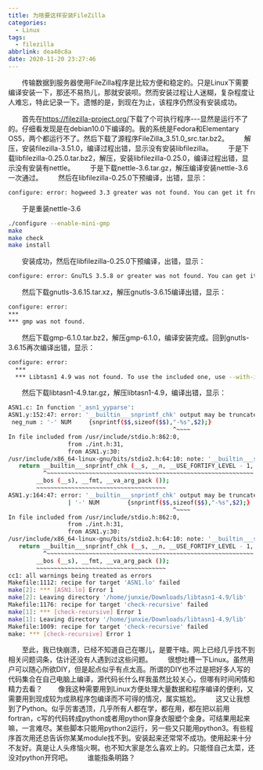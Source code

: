 ```yaml
---
title: 为啥要这样安装FileZilla
categories:
  - Linux
tags:
  - filezilla
abbrlink: dea40c8a
date: 2020-11-20 23:27:46
---
```

&emsp;&emsp;传输数据到服务器使用FileZilla程序是比较方便和稳定的。只是Linux下需要编译安装一下，那还不易热儿，那就安装呗。然而安装过程让人迷糊，复杂程度让人难忘，特此记录一下。遗憾的是，到现在为止，该程序仍然没有安装成功。
<!-- more -->
&emsp;&emsp;首先在<https://filezilla-project.org/>下载了个可执行程序---显然是运行不了的。仔细看发现是在debian10.0下编译的。我的系统是Fedora和Elementary OS5，两个都运行不了。然后下载了源程序FileZilla_3.51.0_src.tar.bz2。
&emsp;&emsp;解压，安装filezilla-3.51.0，编译过程出错，显示没有安装libfilezilla。
&emsp;&emsp;于是下载libfilezilla-0.25.0.tar.bz2，解压，安装libfilezilla-0.25.0，编译过程出错，显示没有安装有nettle。
&emsp;&emsp;于是下载nettle-3.6.tar.gz，解压编译安装nettle-3.6一次通过。
&emsp;&emsp;然后在libfilezilla-0.25.0下预编译，出错，显示：
``` bash
configure: error: hogweed 3.3 greater was not found. You can get it from https://www.lysator.liu.se/~nisse/nettle/
```
&emsp;&emsp;于是重装nettle-3.6
```bash
./configure --enable-mini-gmp
make
make check
make install
```
&emsp;&emsp;安装成功，然后在libfilezilla-0.25.0下预编译，出错，显示：
```bash
configure: error: GnuTLS 3.5.8 or greater was not found. You can get it from https://gnutls.org/
```
&emsp;&emsp;然后下载gnutls-3.6.15.tar.xz，解压gnutls-3.6.15编译出错，显示：
``` bash
configure: error: 
***
*** gmp was not found.
```
&emsp;&emsp;然后下载gmp-6.1.0.tar.bz2，解压gmp-6.1.0，编译安装完成。回到gnutls-3.6.15再次编译出错，显示：
``` bash
configure: error: 
  ***
  *** Libtasn1 4.9 was not found. To use the included one, use --with-included-libtasn1
```
&emsp;&emsp;然后下载libtasn1-4.9.tar.gz，解压libtasn1-4.9，编译出错，显示：
``` bash
ASN1.c: In function '_asn1_yyparse':
ASN1.y:152:47: error: '__builtin___snprintf_chk' output may be truncated before the last format character [-Werror=format-truncation=]
 neg_num : '-' NUM     {snprintf($$,sizeof($$),"-%s",$2);}
                                               ^~~~~
In file included from /usr/include/stdio.h:862:0,
                 from ./int.h:31,
                 from ASN1.y:30:
/usr/include/x86_64-linux-gnu/bits/stdio2.h:64:10: note: '__builtin___snprintf_chk' output between 2 and 66 bytes into a destination of size 65
   return __builtin___snprintf_chk (__s, __n, __USE_FORTIFY_LEVEL - 1,
          ^~~~~~~~~~~~~~~~~~~~~~~~~~~~~~~~~~~~~~~~~~~~~~~~~~~~~~~~~~~~
        __bos (__s), __fmt, __va_arg_pack ());
        ~~~~~~~~~~~~~~~~~~~~~~~~~~~~~~~~~~~~~
ASN1.y:164:47: error: '__builtin___snprintf_chk' output may be truncated before the last format character [-Werror=format-truncation=]
                 | '-' NUM        {snprintf($$,sizeof($$),"-%s",$2);}
                                               ^~~~~
In file included from /usr/include/stdio.h:862:0,
                 from ./int.h:31,
                 from ASN1.y:30:
/usr/include/x86_64-linux-gnu/bits/stdio2.h:64:10: note: '__builtin___snprintf_chk' output between 2 and 66 bytes into a destination of size 65
   return __builtin___snprintf_chk (__s, __n, __USE_FORTIFY_LEVEL - 1,
          ^~~~~~~~~~~~~~~~~~~~~~~~~~~~~~~~~~~~~~~~~~~~~~~~~~~~~~~~~~~~
        __bos (__s), __fmt, __va_arg_pack ());
        ~~~~~~~~~~~~~~~~~~~~~~~~~~~~~~~~~~~~~
cc1: all warnings being treated as errors
Makefile:1112: recipe for target 'ASN1.lo' failed
make[2]: *** [ASN1.lo] Error 1
make[2]: Leaving directory '/home/junxie/Downloads/libtasn1-4.9/lib'
Makefile:1176: recipe for target 'check-recursive' failed
make[1]: *** [check-recursive] Error 1
make[1]: Leaving directory '/home/junxie/Downloads/libtasn1-4.9/lib'
Makefile:1009: recipe for target 'check-recursive' failed
make: *** [check-recursive] Error 1
```
&emsp;&emsp;至此，我已快崩溃，已经不知道自己在哪儿，是要干啥。网上已经几乎找不到相关问题词条，估计还没有人遇到过这些问题。
&emsp;&emsp;很想吐槽一下Linux。虽然用户可以随心所欲DIY，但是起点似乎有点太高。所谓的DIY也不过是把好多人写的代码集合在自己电脑上编译，源代码长什么样我虽然比较关心，但哪有时间闲情和精力去看？
&emsp;&emsp;像我这种需要用到Linux方便处理大量数据和程序编译的便利，又需要用到现成较为成熟程序包编译而不可得的情况，属实尴尬。
&emsp;&emsp;这又让我想到了Python。似乎厉害透顶，几乎所有人都在学，都在用，都在把以前用fortran，c写的代码转成python或者用python穿身衣服塑个金身。可结果用起来嘛，一言难尽。某些脚本只能用python2运行，另一些又只能用python3。有些程序首次用还总告诉你某某module找不到。安装起来还常常不成功。使用起来十分不友好。真是让人头疼恼火啊。也不知大家是怎么喜欢上的。只能怪自己太菜，还没对python开窍吧。
&emsp;&emsp;谁能指条明路？
